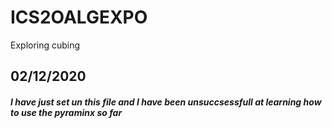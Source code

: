 # ICS2OALGEXPO
Exploring cubing

<h2>
02/12/2020
 

##### I have just set un this file and I have been unsuccsessfull at learning how to use the pyraminx so far

